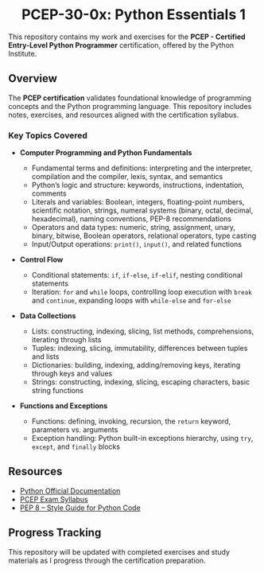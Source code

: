 <h1 align="center"> PCEP-30-0x: Python Essentials 1 </h1>

This repository contains my work and exercises for the **PCEP - Certified Entry-Level Python Programmer** certification, offered by the Python Institute.

## Overview

The **PCEP certification** validates foundational knowledge of programming concepts and the Python programming language. This repository includes notes, exercises, and resources aligned with the certification syllabus.

### Key Topics Covered

- **Computer Programming and Python Fundamentals**
  - Fundamental terms and definitions: interpreting and the interpreter, compilation and the compiler, lexis, syntax, and semantics
  - Python’s logic and structure: keywords, instructions, indentation, comments
  - Literals and variables: Boolean, integers, floating-point numbers, scientific notation, strings, numeral systems (binary, octal, decimal, hexadecimal), naming conventions, PEP-8 recommendations
  - Operators and data types: numeric, string, assignment, unary, binary, bitwise, Boolean operators, relational operators, type casting
  - Input/Output operations: `print()`, `input()`, and related functions

- **Control Flow**
  - Conditional statements: `if`, `if-else`, `if-elif`, nesting conditional statements
  - Iteration: `for` and `while` loops, controlling loop execution with `break` and `continue`, expanding loops with `while-else` and `for-else`

- **Data Collections**
  - Lists: constructing, indexing, slicing, list methods, comprehensions, iterating through lists
  - Tuples: indexing, slicing, immutability, differences between tuples and lists
  - Dictionaries: building, indexing, adding/removing keys, iterating through keys and values
  - Strings: constructing, indexing, slicing, escaping characters, basic string functions

- **Functions and Exceptions**
  - Functions: defining, invoking, recursion, the `return` keyword, parameters vs. arguments
  - Exception handling: Python built-in exceptions hierarchy, using `try`, `except`, and `finally` blocks

## Resources

- [Python Official Documentation](https://docs.python.org/3/)
- [PCEP Exam Syllabus](https://pythoninstitute.org/certification/pcep-python-certification/)
- [PEP 8 – Style Guide for Python Code](https://www.python.org/dev/peps/pep-0008/)

## Progress Tracking

This repository will be updated with completed exercises and study materials as I progress through the certification preparation.
